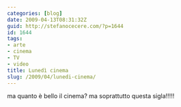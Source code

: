 ```yaml
---
categories: [blog]
date: 2009-04-13T08:31:32Z
guid: http://stefanocecere.com/?p=1644
id: 1644
tags:
- arte
- cinema
- TV
- video
title: Lunedì cinema
slug: /2009/04/lunedi-cinema/
---
```


ma quanto è bello il cinema? ma soprattutto questa sigla!!!!!